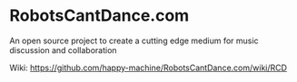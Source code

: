 # RobotsCantDance.com


An open source project to create a cutting edge medium for music discussion and collaboration

Wiki: https://github.com/happy-machine/RobotsCantDance.com/wiki/RCD
